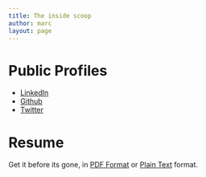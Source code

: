 ```yaml
---
title: The inside scoop
author: marc
layout: page
---
```

# Public Profiles

  * [LinkedIn][1]
  * [Github][2]
  * [Twitter][4]

# Resume

Get it before its gone, in [PDF Format][5] or [Plain Text][6] format.

 [1]: https://ca.linkedin.com/in/sibson "LinkedIn"
 [2]: https://github.com/sibson "Github"
 [4]: https://twitter.com/#!/sibson "Twitter"
 [5]: /img/marc_sibson_resume.pdf
 [6]: /img/marc_sibson_resume.txt
